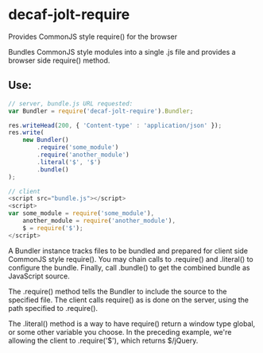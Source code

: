 decaf-jolt-require
==================

Provides CommonJS style require() for the browser

Bundles CommonJS style modules into a single .js file and provides a browser side require() method.

## Use:

```javascript
// server, bundle.js URL requested:
var Bundler = require('decaf-jolt-require').Bundler;

res.writeHead(200, { 'Content-type' : 'application/json' });
res.write(
    new Bundler()
        .require('some_module')
        .require('another_module')
        .literal('$', '$')
        .bundle()
);

// client
<script src="bundle.js"></script>
<script>
var some_module = require('some_module'),
    another_module = require('another_module'),
    $ = require('$');
</script>
```

A Bundler instance tracks files to be bundled and prepared for client side CommonJS style require().  You may chain
calls to .require() and .literal() to configure the bundle.  Finally, call .bundle() to get the combined bundle as
JavaScript source.

The .require() method tells the Bundler to include the source to the specified file.  The client calls require() as
is done on the server, using the path specified to .require().

The .literal() method is a way to have require() return a window type global, or some other variable you choose.  In
the preceding example, we're allowing the client to .require('$'), which returns $/jQuery.

